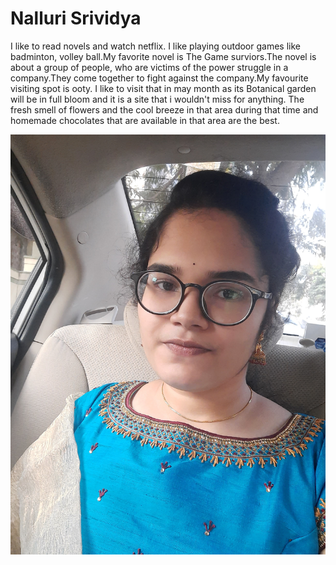 # Nalluri Srividya 

I like to read novels and watch netflix. I like playing outdoor games like badminton, volley ball.My favorite novel is The Game surviors.The novel is about a group of people, who are victims of the power struggle in a company.They come together to fight against the company.My favourite visiting spot is ooty. I like to visit that in may month as its Botanical garden will be in full bloom and it is a site that i wouldn't miss for anything. The fresh smell of flowers and the cool breeze in that area during that time and homemade chocolates that are available in that area are the best.

![my pic](srividya.jpeg)